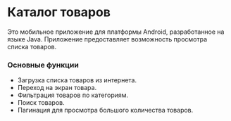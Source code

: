# Каталог товаров
Это мобильное приложение для платформы Android, разработанное на языке Java. Приложение предоставляет возможность просмотра списка товаров.
### Основные функции
- Загрузка списка товаров из интернета.
- Переход на экран товара.
- Фильтрация товаров по категориям.
- Поиск товаров.
- Пагинация для просмотра большого количества товаров.
